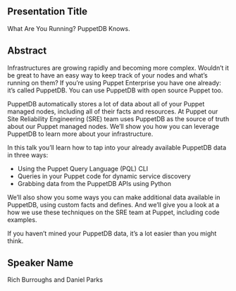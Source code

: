## Presentation Title

What Are You Running? PuppetDB Knows.

## Abstract

Infrastructures are growing rapidly and becoming more complex. Wouldn’t it be
great to have an easy way to keep track of your nodes and what’s running on
them? If you’re using Puppet Enterprise you have one already: it’s called
PuppetDB. You can use PuppetDB with open source Puppet too.

PuppetDB automatically stores a lot of data about all of your Puppet managed
nodes, including all of their facts and resources. At Puppet our Site
Reliability Engineering (SRE) team uses PuppetDB as the source of truth about
our Puppet managed nodes. We’ll show you how you can leverage PuppetDB to learn
more about your infrastructure.

In this talk you’ll learn how to tap into your already available PuppetDB data
in three ways:

- Using the Puppet Query Language (PQL) CLI
- Queries in your Puppet code for dynamic service discovery
- Grabbing data from the PuppetDB APIs using Python

We’ll also show you some ways you can make additional data available in
PuppetDB, using custom facts and defines. And we’ll give you a look at a how we
use these techniques on the SRE team at Puppet, including code examples.

If you haven’t mined your PuppetDB data, it’s a lot easier than you might think.


## Speaker Name

Rich Burroughs and Daniel Parks
